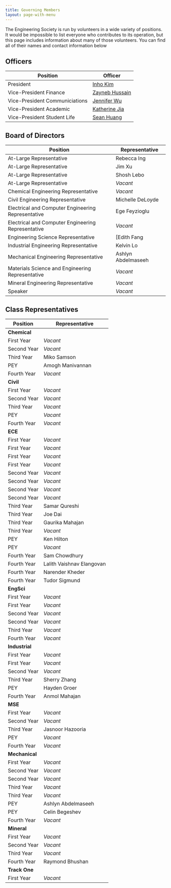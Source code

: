 ```yaml
---
title: Governing Members
layout: page-with-menu
---
```


The Engineering Society is run by volunteers in a wide variety of positions. It would be impossible to list everyone who contributes to its operation, but this page includes information about many of those volunteers. You can find all of their names and contact information below

## Officers

|Position|Officer|
|-|-|
|President|[Inho Kim](mailto:president@skule.ca)|
|Vice-President Finance|[Zayneb Hussain](mailto:vpfinance@skule.ca)|
|Vice-President Communiciations|[Jennifer Wu](mailto:vpcomm@skule.ca)|
|Vice-President Academic|[Katherine Jia](mailto:vpacademic@skule.ca)|
|Vice-President Student Life|[Sean Huang](mailto:vpstudentlife@skule.ca)|

## Board of Directors

|Position|Representative|
|-|-|
|At-Large Representative|Rebecca Ing|
|At-Large Representative|Jim Xu|
|At-Large Representative|Shosh Lebo|
|At-Large Representative|*Vacant*|
|Chemical Engineering Representative|*Vacant*|
|Civil Engineering Representative|Michelle DeLoyde|
|Electrical and Computer Engineering Representative|Ege Feyzioglu|
|Electrical and Computer Engineering Representative|*Vacant*|
|Engineering Science Representative|[Edith Fang|
|Industrial Engineering Representative|Kelvin Lo|
|Mechanical Engineering Representative|Ashlyn Abdelmaseeh|
|Materials Science and Engineering Representative|*Vacant*|
|Mineral Engineering Representative|*Vacant*|
|Speaker|*Vacant*|

## Class Representatives

|Position|Representative|
|-|-|
|**Chemical**||
|First Year|*Vacant*|
|Second Year|*Vacant*|
|Third Year|Miko Samson|
|PEY|Amogh Manivannan|
|Fourth Year|*Vacant*|
|**Civil**||
|First Year|*Vacant*|
|Second Year|*Vacant*|
|Third Year|*Vacant*|
|PEY|*Vacant*|
|Fourth Year|*Vacant*|
|**ECE**||
|First Year|*Vacant*|
|First Year|*Vacant*|
|First Year|*Vacant*|
|First Year|*Vacant*|
|Second Year|*Vacant*|
|Second Year|*Vacant*|
|Second Year|*Vacant*|
|Second Year|*Vacant*|
|Third Year|Samar Qureshi|
|Third Year|Joe Dai|
|Third Year|Gaurika Mahajan|
|Third Year|*Vacant*|
|PEY|Ken Hilton|
|PEY|*Vacant*|
|Fourth Year|Sam Chowdhury|
|Fourth Year|Lalith Vaishnav Elangovan|
|Fourth Year|Narender Kheder|
|Fourth Year|Tudor Sigmund|
|**EngSci**||
|First Year|*Vacant*|
|First Year|*Vacant*|
|Second Year|*Vacant*|
|Second Year|*Vacant*|
|Third Year|*Vacant*|
|Fourth Year|*Vacant*|
|**Industrial**||
|First Year|*Vacant*|
|First Year|*Vacant*|
|Second Year|*Vacant*|
|Third Year|Sherry Zhang|
|PEY|Hayden Groer|
|Fourth Year|Anmol Mahajan|
|**MSE**||
|First Year|*Vacant*|
|Second Year|*Vacant*|
|Third Year|Jasnoor Hazooria|
|PEY|*Vacant*|
|Fourth Year|*Vacant*|
|**Mechanical**||
|First Year|*Vacant*|
|Second Year|*Vacant*|
|Second Year|*Vacant*|
|Third Year|*Vacant*|
|Third Year|*Vacant*|
|PEY|Ashlyn Abdelmaseeh|
|PEY|Celin Begeshev|
|Fourth Year|*Vacant*|
|**Mineral**||
|First Year|*Vacant*|
|Second Year|*Vacant*|
|Third Year|*Vacant*|
|Fourth Year|Raymond Bhushan|
|**Track One**||
|First Year|*Vacant*|
